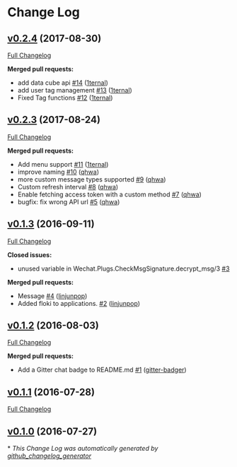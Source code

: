 # Change Log

## [v0.2.4](https://github.com/goofansu/wechat-elixir/tree/v0.2.4) (2017-08-30)
[Full Changelog](https://github.com/goofansu/wechat-elixir/compare/v0.2.3...v0.2.4)

**Merged pull requests:**

- add data cube api [\#14](https://github.com/goofansu/wechat-elixir/pull/14) ([1ternal](https://github.com/1ternal))
- add user tag management [\#13](https://github.com/goofansu/wechat-elixir/pull/13) ([1ternal](https://github.com/1ternal))
- Fixed Tag functions [\#12](https://github.com/goofansu/wechat-elixir/pull/12) ([1ternal](https://github.com/1ternal))

## [v0.2.3](https://github.com/goofansu/wechat-elixir/tree/v0.2.3) (2017-08-24)
[Full Changelog](https://github.com/goofansu/wechat-elixir/compare/v0.1.3...v0.2.3)

**Merged pull requests:**

- Add menu support [\#11](https://github.com/goofansu/wechat-elixir/pull/11) ([1ternal](https://github.com/1ternal))
- improve naming [\#10](https://github.com/goofansu/wechat-elixir/pull/10) ([qhwa](https://github.com/qhwa))
- more custom message types supported [\#9](https://github.com/goofansu/wechat-elixir/pull/9) ([qhwa](https://github.com/qhwa))
- Custom refresh interval [\#8](https://github.com/goofansu/wechat-elixir/pull/8) ([qhwa](https://github.com/qhwa))
- Enable fetching access token with a custom method [\#7](https://github.com/goofansu/wechat-elixir/pull/7) ([qhwa](https://github.com/qhwa))
- bugfix: fix wrong API url [\#5](https://github.com/goofansu/wechat-elixir/pull/5) ([qhwa](https://github.com/qhwa))

## [v0.1.3](https://github.com/goofansu/wechat-elixir/tree/v0.1.3) (2016-09-11)
[Full Changelog](https://github.com/goofansu/wechat-elixir/compare/v0.1.2...v0.1.3)

**Closed issues:**

- unused variable in Wechat.Plugs.CheckMsgSignature.decrypt\_msg/3 [\#3](https://github.com/goofansu/wechat-elixir/issues/3)

**Merged pull requests:**

- Message [\#4](https://github.com/goofansu/wechat-elixir/pull/4) ([linjunpop](https://github.com/linjunpop))
- Added floki to applications. [\#2](https://github.com/goofansu/wechat-elixir/pull/2) ([linjunpop](https://github.com/linjunpop))

## [v0.1.2](https://github.com/goofansu/wechat-elixir/tree/v0.1.2) (2016-08-03)
[Full Changelog](https://github.com/goofansu/wechat-elixir/compare/v0.1.1...v0.1.2)

**Merged pull requests:**

- Add a Gitter chat badge to README.md [\#1](https://github.com/goofansu/wechat-elixir/pull/1) ([gitter-badger](https://github.com/gitter-badger))

## [v0.1.1](https://github.com/goofansu/wechat-elixir/tree/v0.1.1) (2016-07-28)
[Full Changelog](https://github.com/goofansu/wechat-elixir/compare/v0.1.0...v0.1.1)

## [v0.1.0](https://github.com/goofansu/wechat-elixir/tree/v0.1.0) (2016-07-27)


\* *This Change Log was automatically generated by [github_changelog_generator](https://github.com/skywinder/Github-Changelog-Generator)*